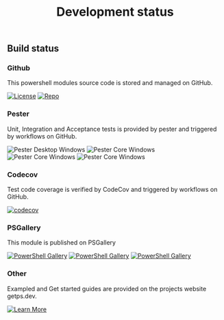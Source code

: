 ﻿---
id: devstatus
title: Development status
---

## Build status

### Github

This powershell modules source code is stored and managed on GitHub.

[![License](https://img.shields.io/github/license/hanpq/PS.Tools.DataSet)](https://github.com/hanpq/PS.Tools.DataSet/blob/main/LICENSE)
[![Repo](https://img.shields.io/badge/repo-PS.Tools.DataSet-success?logo=github)](https://github.com/hanpq/PS.Tools.DataSet)

### Pester

Unit, Integration and Acceptance tests is provided by pester and triggered by workflows on GitHub.

![Pester Desktop Windows](https://github.com/hanpq/PS.Tools.DataSet/workflows/Pester%20Desktop%20Windows/badge.svg?branch=main)
![Pester Core Windows](https://github.com/hanpq/PS.Tools.DataSet/workflows/Pester%20Core%20Windows/badge.svg?branch=main)
![Pester Core Windows](https://github.com/hanpq/PS.Tools.DataSet/workflows/Pester%20Core%20MacOS/badge.svg?branch=main)
![Pester Core Windows](https://github.com/hanpq/PS.Tools.DataSet/workflows/Pester%20Core%20Linux/badge.svg?branch=main)

### Codecov

Test code coverage is verified by CodeCov and triggered by workflows on GitHub.

[![codecov](https://codecov.io/gh/hanpq/PS.Tools.DataSet/branch/main/graph/badge.svg)](https://codecov.io/gh/hanpq/PS.Tools.DataSet)

### PSGallery

This module is published on PSGallery

[![PowerShell Gallery](https://img.shields.io/powershellgallery/v/PS.Tools.DataSet?label=PSGallery)](https://www.powershellgallery.com/packages/PS.Tools.DataSet)
[![PowerShell Gallery](https://img.shields.io/powershellgallery/dt/PS.Tools.DataSet?label=PSGallery%20downloads)](https://www.powershellgallery.com/packages/PS.Tools.DataSet)
[![PowerShell Gallery](https://img.shields.io/powershellgallery/p/PS.Tools.DataSet)](https://www.powershellgallery.com/packages/PS.Tools.DataSet)

### Other

Exampled and Get started guides are provided on the projects website getps.dev.

[![Learn More](https://img.shields.io/badge/Learn%20More-PS.Tools.DataSet-success)](https://getps.dev/modules/PS.Tools.DataSet/quickstart)
